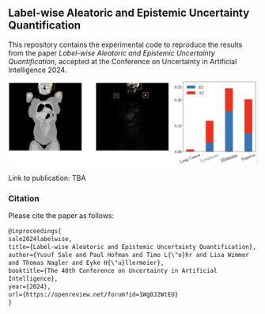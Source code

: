 ## Label-wise Aleatoric and Epistemic Uncertainty Quantification
This repository contains the experimental code to reproduce the results from the paper *Label-wise Aleatoric and Epistemic Uncertainty Quantification*, accepted at the Conference on Uncertainty in Artificial Intelligence 2024.

![Alt text](https://github.com/YSale/label-uq/blob/main/figures/med_image.png)

Link to publication: TBA


### Citation
Please cite the paper as follows:

```
@inproceedings{
sale2024labelwise,
title={Label-wise Aleatoric and Epistemic Uncertainty Quantification},
author={Yusuf Sale and Paul Hofman and Timo L{\"o}hr and Lisa Wimmer and Thomas Nagler and Eyke H{\"u}llermeier},
booktitle={The 40th Conference on Uncertainty in Artificial Intelligence},
year={2024},
url={https://openreview.net/forum?id=1Wg0J2WtEU}
}
```
